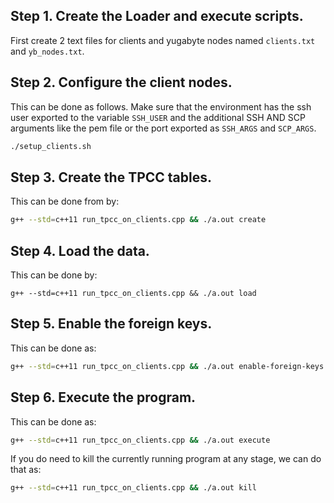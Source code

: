 ## Step 1. Create the Loader and execute scripts. 
First create 2 text files for clients and yugabyte nodes named `clients.txt` and `yb_nodes.txt`.

## Step 2. Configure the client nodes.
This can be done as follows. Make sure that the environment has the ssh user
exported to the variable `SSH_USER` and the additional SSH AND SCP arguments
like the pem file or the port exported as `SSH_ARGS` and `SCP_ARGS`.
```sh
./setup_clients.sh
```

## Step 3. Create the TPCC tables.
This can be done from by:
```sh
g++ --std=c++11 run_tpcc_on_clients.cpp && ./a.out create
```

## Step 4. Load the data.
This can be done by:
```
g++ --std=c++11 run_tpcc_on_clients.cpp && ./a.out load
```

## Step 5. Enable the foreign keys.
This can be done as:
```sh
g++ --std=c++11 run_tpcc_on_clients.cpp && ./a.out enable-foreign-keys
```

## Step 6. Execute the program.
This can be done as:
```sh
g++ --std=c++11 run_tpcc_on_clients.cpp && ./a.out execute
```

If you do need to kill the currently running program at any stage, we can do
that as:
```sh
g++ --std=c++11 run_tpcc_on_clients.cpp && ./a.out kill
```
